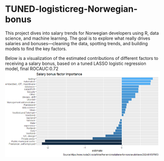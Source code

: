 # TUNED-logisticreg-Norwegian-bonus


This project dives into salary trends for Norwegian developers using R, data science, and machine learning. The goal is to explore what really drives salaries and bonuses—cleaning the data, spotting trends, and building models to find the key factors.


Below is a visualization of the estimated contributions of different factors to receiving a salary bonus, based on a tuned LASSO logistic regression model, final ROCAUC:0.72
![Bonus estimates](https://github.com/HNordholm/TUNED-logisticreg-Norwegian-bonus/blob/main/Estimatesforbonus.png?raw=true)



